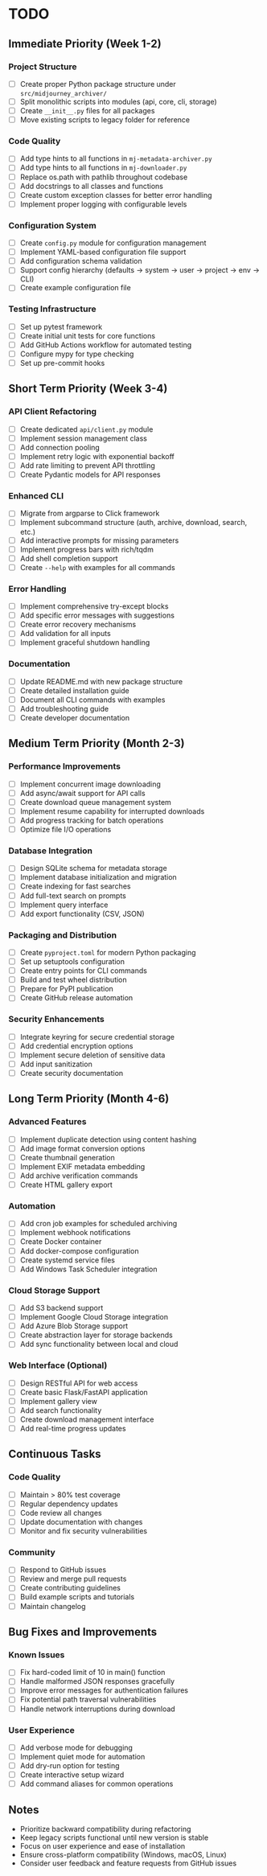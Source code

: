 # TODO

## Immediate Priority (Week 1-2)

### Project Structure
- [ ] Create proper Python package structure under `src/midjourney_archiver/`
- [ ] Split monolithic scripts into modules (api, core, cli, storage)
- [ ] Create `__init__.py` files for all packages
- [ ] Move existing scripts to legacy folder for reference

### Code Quality
- [ ] Add type hints to all functions in `mj-metadata-archiver.py`
- [ ] Add type hints to all functions in `mj-downloader.py`
- [ ] Replace os.path with pathlib throughout codebase
- [ ] Add docstrings to all classes and functions
- [ ] Create custom exception classes for better error handling
- [ ] Implement proper logging with configurable levels

### Configuration System
- [ ] Create `config.py` module for configuration management
- [ ] Implement YAML-based configuration file support
- [ ] Add configuration schema validation
- [ ] Support config hierarchy (defaults → system → user → project → env → CLI)
- [ ] Create example configuration file

### Testing Infrastructure
- [ ] Set up pytest framework
- [ ] Create initial unit tests for core functions
- [ ] Add GitHub Actions workflow for automated testing
- [ ] Configure mypy for type checking
- [ ] Set up pre-commit hooks

## Short Term Priority (Week 3-4)

### API Client Refactoring
- [ ] Create dedicated `api/client.py` module
- [ ] Implement session management class
- [ ] Add connection pooling
- [ ] Implement retry logic with exponential backoff
- [ ] Add rate limiting to prevent API throttling
- [ ] Create Pydantic models for API responses

### Enhanced CLI
- [ ] Migrate from argparse to Click framework
- [ ] Implement subcommand structure (auth, archive, download, search, etc.)
- [ ] Add interactive prompts for missing parameters
- [ ] Implement progress bars with rich/tqdm
- [ ] Add shell completion support
- [ ] Create `--help` with examples for all commands

### Error Handling
- [ ] Implement comprehensive try-except blocks
- [ ] Add specific error messages with suggestions
- [ ] Create error recovery mechanisms
- [ ] Add validation for all inputs
- [ ] Implement graceful shutdown handling

### Documentation
- [ ] Update README.md with new package structure
- [ ] Create detailed installation guide
- [ ] Document all CLI commands with examples
- [ ] Add troubleshooting guide
- [ ] Create developer documentation

## Medium Term Priority (Month 2-3)

### Performance Improvements
- [ ] Implement concurrent image downloading
- [ ] Add async/await support for API calls
- [ ] Create download queue management system
- [ ] Implement resume capability for interrupted downloads
- [ ] Add progress tracking for batch operations
- [ ] Optimize file I/O operations

### Database Integration
- [ ] Design SQLite schema for metadata storage
- [ ] Implement database initialization and migration
- [ ] Create indexing for fast searches
- [ ] Add full-text search on prompts
- [ ] Implement query interface
- [ ] Add export functionality (CSV, JSON)

### Packaging and Distribution
- [ ] Create `pyproject.toml` for modern Python packaging
- [ ] Set up setuptools configuration
- [ ] Create entry points for CLI commands
- [ ] Build and test wheel distribution
- [ ] Prepare for PyPI publication
- [ ] Create GitHub release automation

### Security Enhancements
- [ ] Integrate keyring for secure credential storage
- [ ] Add credential encryption options
- [ ] Implement secure deletion of sensitive data
- [ ] Add input sanitization
- [ ] Create security documentation

## Long Term Priority (Month 4-6)

### Advanced Features
- [ ] Implement duplicate detection using content hashing
- [ ] Add image format conversion options
- [ ] Create thumbnail generation
- [ ] Implement EXIF metadata embedding
- [ ] Add archive verification commands
- [ ] Create HTML gallery export

### Automation
- [ ] Add cron job examples for scheduled archiving
- [ ] Implement webhook notifications
- [ ] Create Docker container
- [ ] Add docker-compose configuration
- [ ] Create systemd service files
- [ ] Add Windows Task Scheduler integration

### Cloud Storage Support
- [ ] Add S3 backend support
- [ ] Implement Google Cloud Storage integration
- [ ] Add Azure Blob Storage support
- [ ] Create abstraction layer for storage backends
- [ ] Add sync functionality between local and cloud

### Web Interface (Optional)
- [ ] Design RESTful API for web access
- [ ] Create basic Flask/FastAPI application
- [ ] Implement gallery view
- [ ] Add search functionality
- [ ] Create download management interface
- [ ] Add real-time progress updates

## Continuous Tasks

### Code Quality
- [ ] Maintain > 80% test coverage
- [ ] Regular dependency updates
- [ ] Code review all changes
- [ ] Update documentation with changes
- [ ] Monitor and fix security vulnerabilities

### Community
- [ ] Respond to GitHub issues
- [ ] Review and merge pull requests
- [ ] Create contributing guidelines
- [ ] Build example scripts and tutorials
- [ ] Maintain changelog

## Bug Fixes and Improvements

### Known Issues
- [ ] Fix hard-coded limit of 10 in main() function
- [ ] Handle malformed JSON responses gracefully
- [ ] Improve error messages for authentication failures
- [ ] Fix potential path traversal vulnerabilities
- [ ] Handle network interruptions during download

### User Experience
- [ ] Add verbose mode for debugging
- [ ] Implement quiet mode for automation
- [ ] Add dry-run option for testing
- [ ] Create interactive setup wizard
- [ ] Add command aliases for common operations

## Notes
- Prioritize backward compatibility during refactoring
- Keep legacy scripts functional until new version is stable
- Focus on user experience and ease of installation
- Ensure cross-platform compatibility (Windows, macOS, Linux)
- Consider user feedback and feature requests from GitHub issues